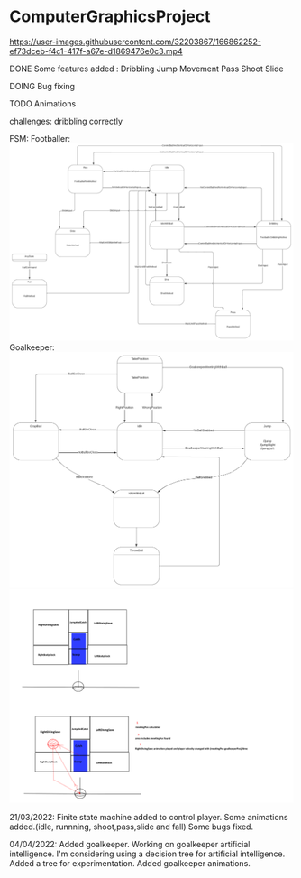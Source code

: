 # ComputerGraphicsProject


https://user-images.githubusercontent.com/32203867/166862252-ef73dceb-f4c1-417f-a67e-d1869476e0c3.mp4



DONE
	Some features added : 
		Dribbling
		Jump
		Movement
		Pass
		Shoot
		Slide

DOING
	Bug fixing


TODO
	Animations


challenges: dribbling correctly

FSM:
Footballer:
![FSM_Footballer](Footballer_FSM.png)
Goalkeeper:
![FSM_Goalkeeper](Goalkeeper_FSM.png)
![Jump](Goalkeeper.png)


21/03/2022:
	Finite state machine  added to control player.
	Some animations added.(idle, runnning, shoot,pass,slide and fall)
	Some bugs fixed.
	
04/04/2022:
	Added goalkeeper.
	Working on goalkeeper artificial intelligence.
	I'm considering using a decision tree for artificial intelligence.
	Added a tree for experimentation.
	Added goalkeeper animations.
